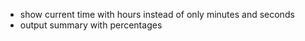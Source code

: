 * show current time with hours instead of only minutes and seconds
* output summary with percentages
